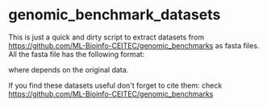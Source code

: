 # genomic_benchmark_datasets

This is just a quick and dirty script to extract datasets from https://github.com/ML-Bioinfo-CEITEC/genomic_benchmarks as fasta files. 
All the fasta file has the following format:

> <class>
<DNA string>

where <something> depends on the original data.

If you find these datasets useful don't forget to cite them: check https://github.com/ML-Bioinfo-CEITEC/genomic_benchmarks
